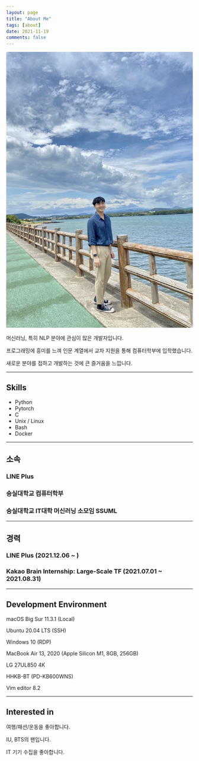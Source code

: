 ```yaml
---
layout: page
title: "About Me"
tags: [about]
date: 2021-11-19
comments: false
---
```

    
![who_am_i.jpg](/assets/images/about-me/who_am_i.jpg)

머신러닝, 특히 NLP 분야에 관심이 많은 개발자입니다.

프로그래밍에 흥미를 느껴 인문 계열에서 교차 지원을 통해 컴퓨터학부에 입학했습니다.

새로운 분야를 접하고 개발하는 것에 큰 즐거움을 느낍니다.

---

## Skills

- Python
- Pytorch
- C
- Unix / Linux
- Bash
- Docker

---

## 소속

### LINE Plus

### 숭실대학교 컴퓨터학부

### 숭실대학교 IT대학 머신러닝 소모임 SSUML

---

## 경력

### LINE Plus (2021.12.06 ~ )

### Kakao Brain Internship: Large-Scale TF (2021.07.01 ~ 2021.08.31)

---

## Development Environment

macOS Big Sur 11.3.1 (Local)

Ubuntu 20.04 LTS (SSH)

Windows 10 (RDP)

MacBook Air 13, 2020 (Apple Silicon M1,  8GB, 256GB)

LG 27UL850 4K

HHKB-BT (PD-KB600WNS)

Vim editor 8.2

---

## Interested in

여행/패션/운동을 좋아합니다.

IU, BTS의 팬입니다.

IT 기기 수집을 좋아합니다.

